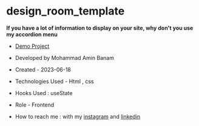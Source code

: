# design_room_template

**If you have a lot of information to display on your site, why don't you use my accordion menu**

- [Demo Project](https://amin-banam.github.io/design_room_template/)

- Developed by Mohammad Amin Banam

- Created - 2023-06-18

- Technologies Used - Html , css

- Hooks Used : useState 

- Role - Frontend

- How to reach me : with my [instagram](https://www.instagram.com/pouria_farahani_developer) and [linkedin](https://www.linkedin.com/in/pouria-farahani-developer)
